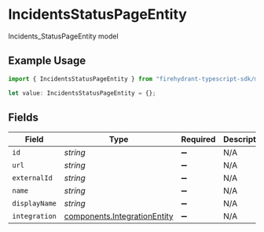 # IncidentsStatusPageEntity

Incidents_StatusPageEntity model

## Example Usage

```typescript
import { IncidentsStatusPageEntity } from "firehydrant-typescript-sdk/models/components";

let value: IncidentsStatusPageEntity = {};
```

## Fields

| Field                                                                        | Type                                                                         | Required                                                                     | Description                                                                  |
| ---------------------------------------------------------------------------- | ---------------------------------------------------------------------------- | ---------------------------------------------------------------------------- | ---------------------------------------------------------------------------- |
| `id`                                                                         | *string*                                                                     | :heavy_minus_sign:                                                           | N/A                                                                          |
| `url`                                                                        | *string*                                                                     | :heavy_minus_sign:                                                           | N/A                                                                          |
| `externalId`                                                                 | *string*                                                                     | :heavy_minus_sign:                                                           | N/A                                                                          |
| `name`                                                                       | *string*                                                                     | :heavy_minus_sign:                                                           | N/A                                                                          |
| `displayName`                                                                | *string*                                                                     | :heavy_minus_sign:                                                           | N/A                                                                          |
| `integration`                                                                | [components.IntegrationEntity](../../models/components/integrationentity.md) | :heavy_minus_sign:                                                           | N/A                                                                          |